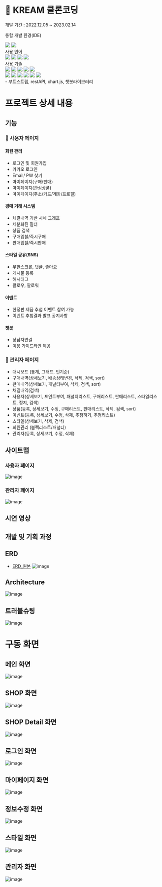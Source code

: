 # 👟 KREAM 클론코딩
개발 기간 : 2022.12.05 ~ 2023.02.14

통합 개발 환경(IDE)
<div align="LEFT">
	<img src="https://img.shields.io/badge/IntelliJIDEA-000000?style=flat&logo=INTELLIJIDEA&logoColor=white" />
	<img src="https://img.shields.io/badge/Visual Studio Code-007ACC?style=flat&logo=Visual Studio Code&logoColor=white" />
</div>
사용 언어 
<div align="LEFT">
	<img src="https://img.shields.io/badge/Java-007396?style=flat&logo=Java&logoColor=white" />
	<img src="https://img.shields.io/badge/HTML5-E34F26?style=flat&logo=HTML5&logoColor=white" />
	<img src="https://img.shields.io/badge/CSS3-1572B6?style=flat&logo=CSS3&logoColor=white" />
	<img src="https://img.shields.io/badge/JAVASCRIPT-F7DF1E?style=flat&logo=JAVASCRIPT&logoColor=white" />
</div>
사용 기술
<div align="LEFT">
	<img src="https://img.shields.io/badge/Thymeleaf-005F0F?style=flat&logo=Thymeleaf&logoColor=white" />
  <img src="https://img.shields.io/badge/jQuery-0769AD?style=flat&logo=jQuery&logoColor=white" /> 
  <img src="https://img.shields.io/badge/Spring Boot-6DB33F?style=flat&logo=Spring Boot&logoColor=white" />
    <img src="https://img.shields.io/badge/Spring Security -6DB33F?style=flat&logo=Spring Security&logoColor=white" />
  <img src="https://img.shields.io/badge/JPA_Hibernate -59666C?style=flat&logo=Hibernate&logoColor=white" />
  <br>
  <img src="https://img.shields.io/badge/KakaoAPI -FFCD00?style=flat&logo=Kakao&logoColor=brown" />
  <img src="https://img.shields.io/badge/JDBC-007396?style=flat&logo=&logoColor=white" />
  <img src="https://img.shields.io/badge/Ajax-007396?style=flat&logo=&logoColor=white" />
  <img src="https://img.shields.io/badge/oauth2-59666C?style=flat&logo=&logoColor=white" />
  <img src="https://img.shields.io/badge/SMTP-EA4335?style=flat&logo=Gmail&logoColor=white" />
  <img src="https://img.shields.io/badge/queryDSL-0769AD?style=flat&logo=&logoColor=white" />
</div>
- 부트스트랩, restAPI, chart.js, 챗봇라이브러리

# 프로젝트 상세 내용 

## 기능
### 👩 사용자 페이지
#### 회원 관리
- 로그인 및 회원가입
- 카카오 로그인
- Email/ PW 찾기
- 마이페이지(구매/판매)
- 마이페이지(관심상품)
- 마이페이지(주소/카드/계좌/프로필)
#### 경매 거래 시스템
- 체결내역 기반 시세 그래프
- 세분화된 필터
- 상품 검색
- 구매입찰/즉시구매
- 판매입찰/즉시판매
#### 스타일 공유(SNS)
- 무한스크롤, 댓글, 좋아요
- 게시물 등록
- 해시태그
- 팔로우, 팔로워
#### 이벤트
- 한정판 제품 추첨 이벤트 참여 가능
- 이벤트 추첨결과 발표 공지사항
#### 챗봇
- 상담자연결
- 이용 가이드라인 제공

### 👤 관리자 페이지
- 대시보드 (통계, 그래프, 인기순)
- 구매내역(상세보기, 배송상태변경, 삭제, 검색, sort)
- 판매내역(상세보기, 패널티부여, 삭제, 검색, sort)
- 채결내역(검색)
- 사용자(상세보기, 포인트부여, 패널티리스트, 구매리스트, 판매리스트, 스타일리스트, 정지, 검색)
- 상품(등록, 상세보기, 수정, 구매리스트, 판매리스트, 삭제, 검색, sort)
- 이벤트(등록, 상세보기, 수정, 삭제, 추첨하기, 추첨리스트)
- 스타일(상세보기, 삭제, 검색)
- 회원관리 (블랙리스트/패널티)
- 관리자(등록, 상세보기, 수정, 삭제)

## 
## 사이트맵
### 사용자 페이지
![image](https://user-images.githubusercontent.com/114373450/218640478-822397c9-9b9a-4301-8e7f-bcdf9860dcb6.png)
### 관리자 페이지
![image](https://user-images.githubusercontent.com/114373450/218640513-17f77dee-0ead-42e3-8fd5-226ebafa3706.png)


## 시연 영상

## 개발 및 기획 과정

## ERD
* [ERD_원본](https://user-images.githubusercontent.com/61074722/218615410-dbd4eeec-a965-4b59-a3d0-0e8a9342091f.png)
![image](https://user-images.githubusercontent.com/97867479/218606257-9d3afb23-de1a-448c-b071-451225cab886.png)


## Architecture
![image](https://user-images.githubusercontent.com/114373450/218640342-c0f74a2b-affc-4387-a23b-c9577559226d.png)


## 트러블슈팅
![image](https://user-images.githubusercontent.com/97867479/218608394-9c919d08-c3e0-48b3-a4b0-b51da2dc901d.png)


# 구동 화면
## 메인 화면
![image](https://user-images.githubusercontent.com/97867479/218617517-16c36e44-8fdb-470f-a8dd-bf054b056417.png)

## SHOP 화면
![image](https://user-images.githubusercontent.com/97867479/218617655-271fc70b-8661-4f2e-984b-32b81fd6cd1c.png)

## SHOP Detail 화면
![image](https://user-images.githubusercontent.com/97867479/218618909-7ae9d6d7-50a9-4496-bc54-b94104e6127b.png)

## 로그인 화면
![image](https://user-images.githubusercontent.com/97867479/218618472-7dc6a585-e637-4f7b-b8d5-aef4ad5c6f15.png)

## 마이페이지 화면
![image](https://user-images.githubusercontent.com/97867479/218617906-a89cc531-67da-4c5b-afb7-f6b41105349a.png)

## 정보수정 화면
![image](https://user-images.githubusercontent.com/97867479/218618368-e3b49bb7-fa6a-4604-b3cc-616f0b32b141.png)

## 스타일 화면
![image](https://user-images.githubusercontent.com/97867479/218617803-e9d8323a-7a90-4880-9dc3-6c78ac2b6630.png)

## 관리자 화면
![image](https://user-images.githubusercontent.com/97867479/218623021-9ebb59de-bd32-444e-9051-02f7317f00b1.png)

